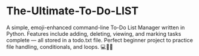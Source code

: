 # The-Ultimate-To-Do-LIST
A simple, emoji-enhanced command-line To-Do List Manager written in Python. Features include adding, deleting, viewing, and marking tasks complete — all stored in a todo.txt file. Perfect beginner project to practice file handling, conditionals, and loops. 💻📄✅
